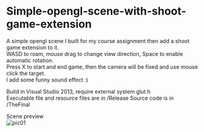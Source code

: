 # Simple-opengl-scene-with-shoot-game-extension

A simple opengl scene I built for my course assignment then add a shoot game extension to it.  
WASD to roam, mouse drag to change view direction, Space to enable automatic rotation.  
Press X to start and end game, then the camera will be fixed and use mouse click the target.  
I add some funny sound effect :)

Build in Visual Studio 2013, require external system glut.h  
Executable file and resource files are in /Release
Source code is in /TheFinal

Scene preview  
![pic01]("")
